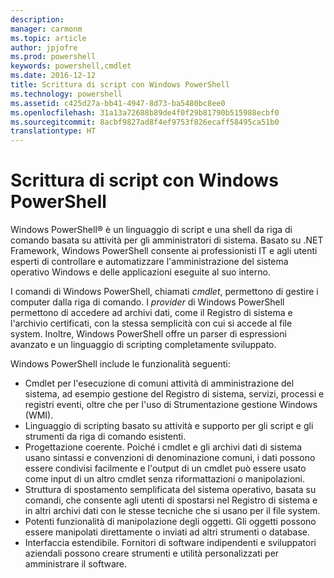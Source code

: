 ```yaml
---
description: 
manager: carmonm
ms.topic: article
author: jpjofre
ms.prod: powershell
keywords: powershell,cmdlet
ms.date: 2016-12-12
title: Scrittura di script con Windows PowerShell
ms.technology: powershell
ms.assetid: c425d27a-bb41-4947-8d73-ba5480bc8ee0
ms.openlocfilehash: 31a13a72688b89de4f0f29b81790b515988ecbf0
ms.sourcegitcommit: 8acbf9827ad8f4ef9753f826ecaff58495ca51b0
translationtype: HT
---
```

# <a name="scripting-with-windows-powershell"></a>Scrittura di script con Windows PowerShell

Windows PowerShell® è un linguaggio di script e una shell da riga di comando basata su attività per gli amministratori di sistema. Basato su .NET Framework, Windows PowerShell consente ai professionisti IT e agli utenti esperti di controllare e automatizzare l'amministrazione del sistema operativo Windows e delle applicazioni eseguite al suo interno.

I comandi di Windows PowerShell, chiamati *cmdlet*, permettono di gestire i computer dalla riga di comando. I *provider* di Windows PowerShell permettono di accedere ad archivi dati, come il Registro di sistema e l'archivio certificati, con la stessa semplicità con cui si accede al file system. Inoltre, Windows PowerShell offre un parser di espressioni avanzato e un linguaggio di scripting completamente sviluppato.

Windows PowerShell include le funzionalità seguenti:

-   Cmdlet per l'esecuzione di comuni attività di amministrazione del sistema, ad esempio gestione del Registro di sistema, servizi, processi e registri eventi, oltre che per l'uso di Strumentazione gestione Windows (WMI).
-   Linguaggio di scripting basato su attività e supporto per gli script e gli strumenti da riga di comando esistenti.
-   Progettazione coerente. Poiché i cmdlet e gli archivi dati di sistema usano sintassi e convenzioni di denominazione comuni, i dati possono essere condivisi facilmente e l'output di un cmdlet può essere usato come input di un altro cmdlet senza riformattazioni o manipolazioni.
-   Struttura di spostamento semplificata del sistema operativo, basata su comandi, che consente agli utenti di spostarsi nel Registro di sistema e in altri archivi dati con le stesse tecniche che si usano per il file system.
-   Potenti funzionalità di manipolazione degli oggetti. Gli oggetti possono essere manipolati direttamente o inviati ad altri strumenti o database.
-   Interfaccia estendibile. Fornitori di software indipendenti e sviluppatori aziendali possono creare strumenti e utilità personalizzati per amministrare il software.

